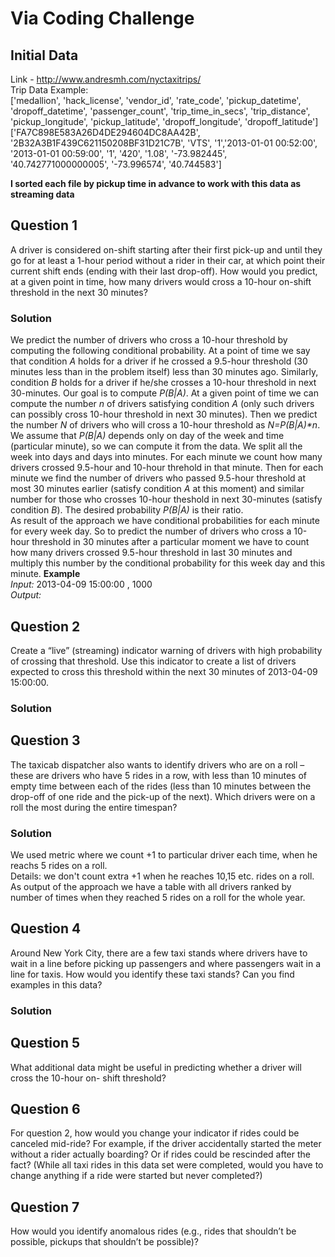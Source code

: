 # Via Coding Challenge
## Initial Data  
Link - http://www.andresmh.com/nyctaxitrips/  
Trip Data Example:  
['medallion', 'hack_license', 'vendor_id', 'rate_code', 'pickup_datetime', 'dropoff_datetime', 'passenger_count', 'trip_time_in_secs', 'trip_distance', 'pickup_longitude', 'pickup_latitude', 'dropoff_longitude', 'dropoff_latitude']  
['FA7C898E583A26D4DE294604DC8AA42B', '2B32A3B1F439C621150208BF31D21C7B', 'VTS', '1','2013-01-01 00:52:00', '2013-01-01 00:59:00', '1', '420', '1.08', '-73.982445', '40.742771000000005', '-73.996574', '40.744583']  
  
**I sorted each file by pickup time in advance to work with this data as streaming data**

## Question 1
A driver is considered on-shift starting after their first pick-up and until they go for at least a 
1-hour period without a rider in their car, at which point their current shift ends (ending with their
last drop-off). How would you predict, at a given point in time, how many drivers would cross a
10-hour on-shift threshold in the next 30 minutes?
### Solution
We predict the number of drivers who cross a 10-hour threshold by computing the following conditional
probability. At a point of time we say that condition _A_ holds for a driver if he crossed a 9.5-hour 
threshold (30 minutes less than in the problem itself) less than 30 minutes ago. Similarly, condition _B_
holds for a driver if he/she crosses a 10-hour threshold in next 30-minutes. Our goal is to compute _P(B|A)_.
At a given point of time we can compute the number _n_ of drivers satisfying condition _A_ (only such drivers
can possibly cross 10-hour threshold in next 30 minutes). Then we predict the number _N_ of drivers who will
cross a 10-hour threshold as _N=P(B|A)*n_.    
We assume that _P(B|A)_ depends only on day of the week and time (particular minute), so we can compute it
from the data. We split all the week into days and days into minutes. For each minute we count how many
drivers crossed 9.5-hour and 10-hour threhold in that minute. Then for each minute we find the number of drivers
who passed 9.5-hour threshold at most 30 minutes earlier (satisfy condition _A_ at this moment) and similar
number for those who crosses 10-hour theshold in next 30-minutes (satisfy condition _B_). The desired probability
_P(B|A)_ is their ratio.  
As result of the approach we have conditional probabilities for each minute for every week day.
So to predict the number of drivers who cross a 10-hour threshold in 30 minutes after a particular moment we have 
to count how many drivers crossed 9.5-hour threshold in last 30 minutes and multiply this number by the
conditional probability for this week day and this minute.
**Example**  
*Input:* 2013-04-09 15:00:00 , 1000  
*Output:*   
## Question 2
Create a “live” (streaming) indicator warning of drivers with high probability of crossing that
threshold. Use this indicator to create a list of drivers expected to cross this threshold within the
next 30 minutes of 2013-04-09 15:00:00.
### Solution

## Question 3
The taxicab dispatcher also wants to identify drivers who are on a roll – these are drivers
who have 5 rides in a row, with less than 10 minutes of empty time between each of the rides
(less than 10 minutes between the drop-off of one ride and the pick-up of the next). Which
drivers were on a roll the most during the entire timespan?  
### Solution
We used metric where we count +1 to particular driver each time, when he reachs 5 rides on a roll.  
Details: we don't count extra +1 when he reaches 10,15 etc. rides on a roll.  
As output of the approach we have a table with all drivers ranked by number of times when they reached 5 rides on a roll for the whole year.
## Question 4
Around New York City, there are a few taxi stands where drivers have to wait in a line before
picking up passengers and where passengers wait in a line for taxis. How would you identify
these taxi stands? Can you find examples in this data?
### Solution
## Question 5
What additional data might be useful in predicting whether a driver will cross the 10-hour on-
shift threshold?
## Question 6
For question 2, how would you change your indicator if rides could be canceled mid-ride?
For example, if the driver accidentally started the meter without a rider actually boarding? Or if
rides could be rescinded after the fact? (While all taxi rides in this data set were completed,
would you have to change anything if a ride were started but never completed?)
## Question 7
How would you identify anomalous rides (e.g., rides that shouldn’t be possible, pickups that
shouldn’t be possible)?
